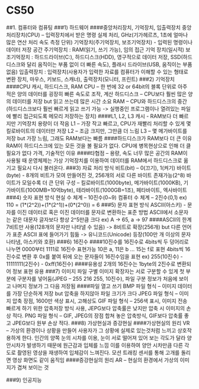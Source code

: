 # CS50
##1. 컴퓨터와 컴퓨팅
###1) 하드웨어
####중앙처리장치, 기억장치, 입출력장치
  중앙처리장치(CPU) – 입력장치에서 받은 명령 실제 처리, GHz(기가헤르츠, 1초에 얼마나 많은 연산 처리 속도 측정 단위)
  기억장치(주기억장치, 보조기억장치) - 입력된 명령이나 데이터 저장 공간
	주기억장치 : RAM(읽기, 쓰기 가능), 임의 접근 기억 장치(일시적)
	보조기억장치 : 하드드라이브(C:), 하드디스크(HDD), 영구적으로 데이터 저장, SSD(하드디스크와 달리 움직이는 부품 없이 더 빠른 속도), 플래시 드라이브(USB, 움직이는 부품 없음)
입출력장치 : 입력장치(사용자가 입력한 자료를 컴퓨터가 이해할 수 있는 형태로 변환 장치, 마우스, 키보드, 스캐너), 출력장치(모니터, 프린트)
###2) 기억장치
####CPU 캐시, 하드디스크, RAM
  CPU – 한 번에 32 or 64bit의 블록 단위로 아주 적은 양의 데이터를 굉장히 빠른 속도로 조작, 계산
  하드디스크 – CPU보다 훨씬 많은 양의 데이터를 저장 but 읽고 쓰는데 많은 시간 소요
  RAM – CPU와 하드디스크의 중간(하드디스크보다 훨씬 빠르게 읽고 쓰기 가능 -> 실행중인 프로그램이나 열려있는 파일에 빨리 접근되도록 메모리 저장하는 장치)
####L1, L2, L3 캐시 - RAM보다 더 빠르지만 기억장치 용량이 더 작음
  L1 – 가장 작고 빠르고, CPU가 재빨리 처리할 수 있게 몇 킬로바이트의 데이터만 저장
  L2 – 조금 크지만, 그만큼 더 느림
  L3 – 몇 메가바이트를 저장 but 가장 느림, 그래도 RAM보다는 빠름
####하드디스크가 RAM보다 더 큰 이유
  RAM이 하드디스크에 있는 모든 것을 볼 필요가 없다.
  CPU에 병목현상으로 인해 더 클 필요가 없다 
  가격, 기술적인 이유
####타협점 – 용량, 속도
	너무 많은 공간의 RAM이 사용될 때 운영체제는 가상 기억장치를 이용하여 데이터를 RAM에서 하드디스크로 옮기고 필요시 다시 불러온다.
###3) 자료 처리 방식
  비트(bit) – 0(끄기), 1(켜기)
  바이트(byte) - 8개의 비트가 모여 만들어진 것, 256개의 서로 다른 바이트 존재가능(2^8)
  바이트가 모일수록 더 큰 단위 구성 – 킬로바이트(1000byte), 메가바이트(1000KB), 기가바이트(1000MB=10억byte), 테라바이트(1000GB=1조), 페타바이트, 엑사바이트
###4) 숫자 표현 방식
  현실 수 체계 – 10진수(0~9)
  컴퓨터 수 체계 – 2진수(0,1)
    ex) 110 = (1*(2^2))+(1*(2^1))+(0*(2^0)) = 6
###5) 문자 표현 방식
  ASCII(아스키) - 문자를 이진 데이터로 혹은 이진 데이터를 문자로 변환하는 표준 방법
  ASCII에서 소문자는 같은 대문자 글자보다 항상 2^5만큼 크다
	  ex) A -> 65, a -> 97
####ASCII의 한계
	7비트만 사용(128개의 문자만 나타낼 수 있음) -> 8비트로 확장(256개) but 다른 언어가 표준 ASCII 표에 들어가기 힘듦 -> 유니코드(Unicode) 등장(100만 개 이상의 문자 나타냄, 아스키와 호환)
###6) 16진수
####10진수를 16진수로
	4bits씩 두 덩어리로 나누면 0000부터 1111로 16진수 표현가능
	10은 a, 11은 b ... 15는 f로 표현
	4bits씩 16진수로 변환 후 0x를 붙여 뒤에 오는 문자들이 16진수임을 표현
	ex) 255(10진수) - 11111111(2진수) - 0xff(16진수)
####유용성
	2개의 16진수는 1byte의 2진수로 변환되어 정보 표현 유용
###7) 이미지 파일 구별
	이미지 확장자는 서로 구분할 수 있게 첫 부분에 구분자를 넣어둠(JPEG – 255 216 255, 10진수), 파일 구분 정보가 처음에 보이고 나머지 정보가 그 다음 저장됨
####파일 열고 쓰기
	BMP 파일 형식 – 이미지 데이터를 가장 단순하게 저장 but 압축을 하지않아 파일 크기가 크다
	JPEG 파일 형식 – 이미지 압축 장점, 1600만 색상 표시, 고해상도
	GIF 파일 형식 – 256색 표시, 이미지 전송 빠르게 하기 위한 압축저장 방식 사용, JEPG보다 압축률은 낮지만 압축 시 이미지의 손상 적다.
	PNG 파일 형식 – GIF, JPEG의 장점 합쳐 놓은 압축방식, GIF보다 압축률 좋고 JPEG보다 원부 손상 적다.
###8) 가상현실과 증강현실
####가상현실의 원리
  VR – 가상의 환경이나 상황을 만들어 사용자가 그 상황에 실제로 있는것처럼 느끼고 상호작용하게 한다.
  인간의 양쪽 눈의 시차를 이용, 눈이 서로 떨어져 있어 보는 각도가 달라 양안시차가 발생하기 때문에 원근감과 입체를 느낌 이를 이용하여 양안 시차만큼 다른 각도로 촬영된 영상을 재생하여 입체감이 느껴진다. 모션 트래킹 센서를 통해 고개를 돌리면 영상 화면도 같이 움직임
####증강현실의 원리
  AR – 현실의 환경에서 가상의 이미지가 겹쳐 보이는 것

###9) 인공지능
